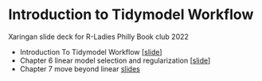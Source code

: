 # Introduction to Tidymodel Workflow 
Xaringan slide deck for R-Ladies Philly Book club 2022

- Introduction To Tidymodel Workflow [[slide](https://sckinta.github.io/intro2TidymodelsWf/intro2tmwf_xaringan.html#1)]
- Chapter 6 linear model selection and regularization [[slide](https://sckinta.github.io/intro2TidymodelsWf/chapter6_linear_model_selection2.html#1)]
- Chapter 7 move beyond linear [slides](https://sckinta.github.io/intro2TidymodelsWf/chapter7_beyond_linearity2.html#1)
